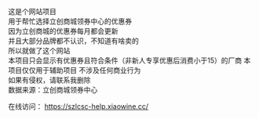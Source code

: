 这是个网站项目  
用于帮忙选择立创商城领券中心的优惠券  
因为立创商城的优惠券每月都会更新  
并且大部分品牌都不认识，不知道有啥卖的  
所以就做了这个网站  
本项目只会显示有优惠券且符合条件（非新人专享优惠后消费小于15）的厂商
本项目仅仅用于辅助项目
不涉及任何商业行为  
如果有侵权，请联系我删除  
数据来源：立创商城领券中心  


在线访问： https://szlcsc-help.xiaowine.cc/
